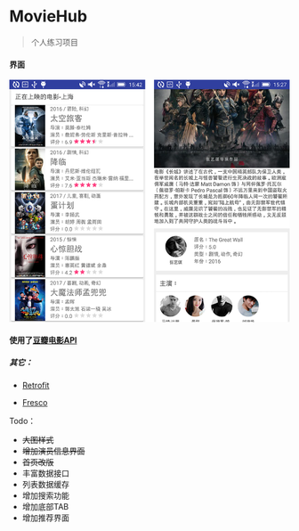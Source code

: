 # MovieHub
> 个人练习项目

#### 界面

![截图](./screenshot.png)

#### 使用了[豆瓣电影API](https://developers.douban.com/wiki/?title=movie_v2 "movie_v2")

##### 其它：
* [Retrofit](http://square.github.io/retrofit/)

* [Fresco](https://github.com/facebook/fresco)

Todo：
* ~~大图样式~~
* ~~增加演员信息界面~~
* ~~首页改版~~
* 丰富数据接口
* 列表数据缓存
* 增加搜索功能
* 增加底部TAB
* 增加推荐界面
